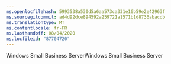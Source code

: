 ```yaml
---
ms.openlocfilehash: 5993538a530d5a6aa573ca331e16b59e2e42963f
ms.sourcegitcommit: ad4d92dce894592a259721a1571b1d8736abacdb
ms.translationtype: MT
ms.contentlocale: fr-FR
ms.lasthandoff: 08/04/2020
ms.locfileid: "87704720"
---
```

<span data-ttu-id="e2e46-101">Windows Small Business Server</span><span class="sxs-lookup"><span data-stu-id="e2e46-101">Windows Small Business Server</span></span>
